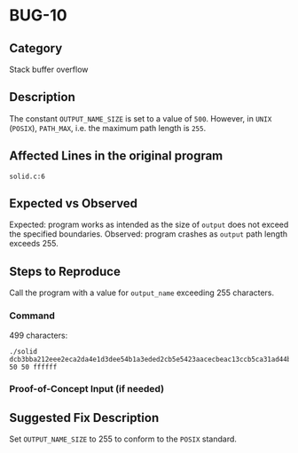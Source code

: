 # BUG-10
## Category
Stack buffer overflow

## Description
The constant `OUTPUT_NAME_SIZE` is set to a value of `500`. However, in `UNIX` (`POSIX`), `PATH_MAX`, i.e. the maximum path length is `255`. 

## Affected Lines in the original program
`solid.c:6`

## Expected vs Observed
Expected: program works as intended as the size of `output` does not exceed the specified boundaries. Observed: program crashes as `output` path length exceeds 255.

## Steps to Reproduce
Call the program with a value for `output_name` exceeding 255 characters.

### Command

499 characters:

```
./solid dcb3bba212eee2eca2da4e1d3dee54b1a3eded2cb5e5423aacecbeac13ccb5ca31ad44b1b243414d3b424e3a1cb122534e4a5ee42a1bbeee4413cac5b243abc4b2a44b4442e233ccaa4ecb442ba4545eaa24bdcbb1d45a51eb15ae3c432d5b35535c3ea5eb324eaa3d3a2ca4523d44b2a15eb33134b32ab4b524a5aae4bd5c2a1dd241423ec4becc3422e35ae3d53ea3eaa45ab53db3e3ebd51a5d24eba54c2a2342d2c5e53ad452c15b1111b1bd1c455bc11453ac155a34e1e152c22dccea2e4ebc4bc53e2e322aed1c33ce3da52dace532d4ba2acdcc125111ea34ae33b41abeaec31cbdec5ea53e15eeae2531e2515be1544ba45ecde.png 50 50 ffffff
```

### Proof-of-Concept Input (if needed)


## Suggested Fix Description
Set `OUTPUT_NAME_SIZE` to 255 to conform to the `POSIX` standard.